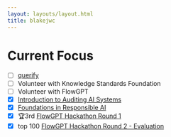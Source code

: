 ```yaml
---
layout: layouts/layout.html
title: blakejwc
---
```


# Current Focus

- [ ] [querify](https://gitlab.com/blakejwc/querify)
- [ ] Volunteer with Knowledge Standards Foundation
- [ ] Volunteer with FlowGPT
- [X] [Introduction to Auditing AI Systems](https://www.linkedin.com/learning/introduction-to-auditing-ai-systems)
- [X] [Foundations in Responsible AI](https://www.linkedin.com/learning/foundations-of-responsible-ai)
- [X] 🏆3rd [FlowGPT Hackathon Round 1](https://flowgpt.com/p/riddle-master)
- [X] top 100 [FlowGPT Hackathon Round 2 - Evaluation](https://flowgpt.com/p/check-my-bias)